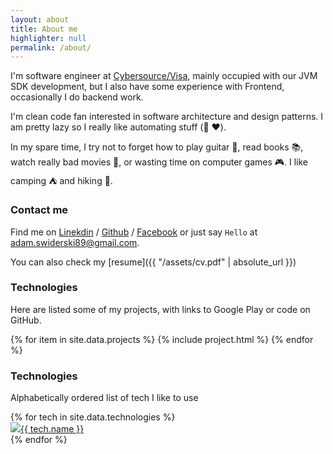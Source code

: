 ```yaml
---
layout: about
title: About me
highlighter: null
permalink: /about/
---
```


I'm software engineer at [Cybersource/Visa][p], mainly occupied with our JVM  SDK development, but I also have some experience with Frontend, occasionally I do backend work.

I'm clean code fan interested in software architecture and design patterns. I am pretty lazy so I really like automating stuff (:snake: :heart:).

In my spare time, I try not to forget how to play guitar :guitar:, read books :books:, watch really bad movies :movie_camera:, or wasting time on computer games :video_game:. I like camping :tent: and hiking :sunrise_over_mountains:.

### Contact me

Find me on [Linekdin][linkedin] / [Github][github] / [Facebook][fb] or just say `Hello` at
[adam.swiderski89@gmail.com](adam.swiderski89@gmail.com).

You can also check my [resume]({{ "/assets/cv.pdf" | absolute_url }})

### Technologies

Here are listed some of my projects, with links to Google Play or code on GitHub.

{% for item in site.data.projects %}
  {% include project.html %}
{% endfor %}


### Technologies

Alphabetically ordered list of tech I like to use

<div class="chipsContainer">
    <div class="row">
      {% for tech in site.data.technologies %}
      <a href=" {{ tech.link }}">
          <div class="chips"><img src="{{ tech.icon }}">{{ tech.name }}</div>
      </a>
      {% endfor %}
  </div>
</div>

[p]: https://www.cybersource.com
[github]: https://github.com/asvid
[linkedin]: https://pl.linkedin.com/in/aswiderski
[fb]: https://www.facebook.com/adam.swiderski.pmi
